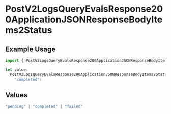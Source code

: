 # PostV2LogsQueryEvalsResponse200ApplicationJSONResponseBodyItems2Status

## Example Usage

```typescript
import { PostV2LogsQueryEvalsResponse200ApplicationJSONResponseBodyItems2Status } from "orq-poc-typescript-multi-env-version/models/operations";

let value:
  PostV2LogsQueryEvalsResponse200ApplicationJSONResponseBodyItems2Status =
    "completed";
```

## Values

```typescript
"pending" | "completed" | "failed"
```
